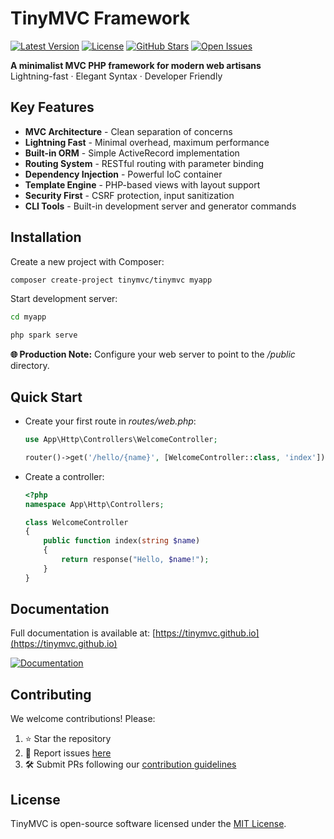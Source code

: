 # TinyMVC Framework

[![Latest Version](https://img.shields.io/github/v/release/tinymvc/tinymvc?style=flat-square)](https://github.com/tinymvc/tinymvc/releases)
[![License](https://img.shields.io/github/license/tinymvc/tinymvc?style=flat-square)](https://github.com/tinymvc/tinymvc/blob/main/LICENSE)
[![GitHub Stars](https://img.shields.io/github/stars/tinymvc/tinymvc?style=flat-square)](https://github.com/tinymvc/tinymvc/stargazers)
[![Open Issues](https://img.shields.io/github/issues-raw/tinymvc/tinymvc?style=flat-square)](https://github.com/tinymvc/issues)

**A minimalist MVC PHP framework for modern web artisans**  
Lightning-fast · Elegant Syntax · Developer Friendly

## Key Features

- **MVC Architecture** - Clean separation of concerns
- **Lightning Fast** - Minimal overhead, maximum performance
- **Built-in ORM** - Simple ActiveRecord implementation
- **Routing System** - RESTful routing with parameter binding
- **Dependency Injection** - Powerful IoC container
- **Template Engine** - PHP-based views with layout support
- **Security First** - CSRF protection, input sanitization
- **CLI Tools** - Built-in development server and generator commands

## Installation

Create a new project with Composer:

```bash
composer create-project tinymvc/tinymvc myapp

```

Start development server:

```bash
cd myapp

php spark serve

```

**🌐 Production Note:** Configure your web server to point to the */public* directory.

## Quick Start

- Create your first route in *routes/web.php*:
    ```php
    use App\Http\Controllers\WelcomeController;

    router()->get('/hello/{name}', [WelcomeController::class, 'index']);
    ```
- Create a controller:
    ```php
    <?php
    namespace App\Http\Controllers;

    class WelcomeController
    {
        public function index(string $name)
        {
            return response("Hello, $name!");
        }
    }
    ```

## Documentation

Full documentation is available at: [https://tinymvc.github.io](https://tinymvc.github.io)

[![Documentation](https://img.shields.io/badge/docs-online-8A2BE2?style=for-the-badge&logo=gitbook)](https://tinymvc.github.io)

## Contributing

We welcome contributions! Please:

1. ⭐ Star the repository
2. 🐞 Report issues [here](https://github.com/tinymvc/issues)
3. 🛠 Submit PRs following our [contribution guidelines](https://tinymvc.github.io/contributing)

## License

TinyMVC is open-source software licensed under the [MIT License](https://github.com/tinymvc/tinymvc/blob/main/LICENSE).